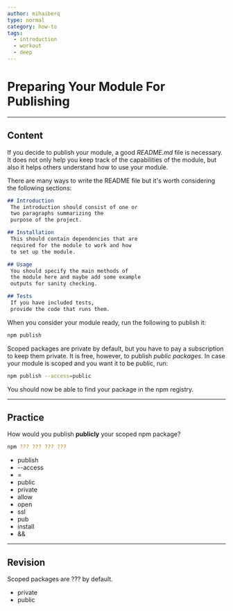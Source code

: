 ```yaml
---
author: mihaiberq
type: normal
category: how-to
tags:
  - introduction
  - workout
  - deep
---
```


# Preparing Your Module For Publishing


---

## Content

If you decide to publish your module, a good *README.md* file is necessary. It does not only help you keep track of the capabilities of the module, but also it helps others understand how to use your module.

There are many ways to write the README file but it's worth considering the following sections:

```md
## Introduction
 The introduction should consist of one or
 two paragraphs summarizing the
 purpose of the project.

## Installation
 This should contain dependencies that are
 required for the module to work and how
 to set up the module.

## Usage
 You should specify the main methods of
 the module here and maybe add some example
 outputs for sanity checking.

## Tests
 If you have included tests,
 provide the code that runs them.
```

When you consider your module ready, run the following to publish it:

```bash
npm publish
```

Scoped packages are private by default, but you have to pay a subscription to keep them private. It is free, however, to publish *public packages*. In case your module is scoped and you want it to be public, run:

```bash
npm publish --access=public
```

You should now be able to find your package in the npm registry.


---

## Practice

How would you publish **publicly** your scoped npm package?

```bash
npm ??? ??? ??? ???
```

- publish
- --access
- =
- public
- private
- allow
- open
- ssl
- pub
- install
- &&


---

## Revision

Scoped packages are ??? by default.

- private
- public
